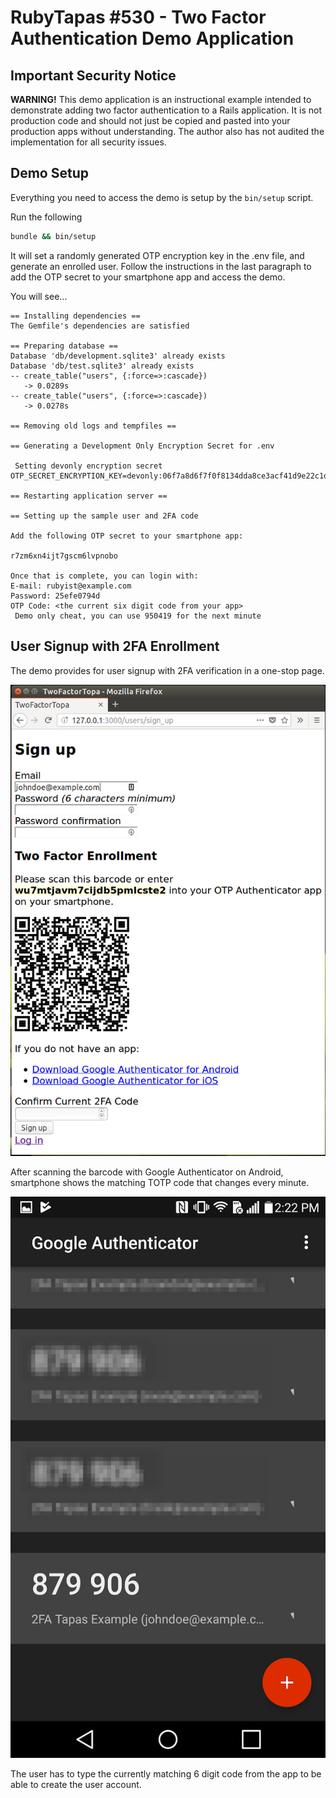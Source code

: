 # RubyTapas #530 - Two Factor Authentication Demo Application

## Important Security Notice

**WARNING!** This demo application is an instructional example intended to demonstrate adding two factor authentication to
a Rails application. It is not production code and should not
just be copied and pasted into your production apps without understanding. The author also has not audited the implementation
for all security issues.

## Demo Setup

Everything you need to access the demo is setup by the `bin/setup` script.

Run the following
```bash
bundle && bin/setup
```

It will set a randomly generated OTP encryption key in the .env file,
and generate an enrolled user. Follow the instructions in the last
paragraph to add the OTP secret to your smartphone app and access the demo.

You will see...
```
== Installing dependencies ==
The Gemfile's dependencies are satisfied

== Preparing database ==
Database 'db/development.sqlite3' already exists
Database 'db/test.sqlite3' already exists
-- create_table("users", {:force=>:cascade})
   -> 0.0289s
-- create_table("users", {:force=>:cascade})
   -> 0.0278s

== Removing old logs and tempfiles ==

== Generating a Development Only Encryption Secret for .env

 Setting devonly encryption secret
OTP_SECRET_ENCRYPTION_KEY=devonly:06f7a8d6f7f0f8134dda8ce3acf41d9e22c1dcc80a80ffc8c0780262f5b2

== Restarting application server ==

== Setting up the sample user and 2FA code

Add the following OTP secret to your smartphone app:

r7zm6xn4ijt7gscm6lvpnobo

Once that is complete, you can login with:
E-mail: rubyist@example.com
Password: 25efe0794d
OTP Code: <the current six digit code from your app>
 Demo only cheat, you can use 950419 for the next minute
```

## User Signup with 2FA Enrollment
The demo provides for user signup with 2FA verification in a one-stop page.

![Signup Page with QR Code Autogenerated for the E-mail](docs/images/sign_up_screen.png)

After scanning the barcode with Google Authenticator on Android, smartphone shows the
matching TOTP code that changes every minute.

![Enrolled Secret on Android smartphone with Google Authenticator](docs/images/google_authenticator_on_android.png)

The user has to type the currently matching 6 digit code from the app to be able to
create the user account.
